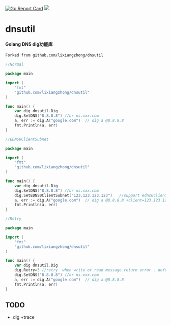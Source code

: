 [![Go Report Card](https://goreportcard.com/badge/github.com/lixiangzhong/dnsutil)](https://goreportcard.com/report/lixiangzhong/dnsutil)
[![](https://godoc.org/github.com/lixiangzhong/dnsutil?status.svg)](https://godoc.org/github.com/lixiangzhong/dnsutil)

# dnsutil
#### Golang DNS  dig功能库

```sh
Forked from github.com/lixiangzhong/dnsutil
```


```go
//Normal

package main

import (
	"fmt"
	"github.com/lixiangzhong/dnsutil"
)

func main() {
    var dig dnsutil.Dig 
    dig.SetDNS("8.8.8.8") //or ns.xxx.com 
    a, err := dig.A("google.com")  // dig a @8.8.8.8
    fmt.Println(a, err)
}
```


```go
//EDNS0ClientSubnet

package main

import (
	"fmt"
	"github.com/lixiangzhong/dnsutil"
)

func main() {
    var dig dnsutil.Dig
    dig.SetDNS("8.8.8.8") //or ns.xxx.com
    dig.SetEDNS0ClientSubnet("123.123.123.123")   //support edns0clientsubnet
    a, err := dig.A("google.com")  // dig a @8.8.8.8 +client=123.123.123.123
    fmt.Println(a, err)
}
```


```go
//Retry

package main

import (
	"fmt"
	"github.com/lixiangzhong/dnsutil"
)

func main() {
    var dig dnsutil.Dig
    dig.Retry=3 //retry  when write or read message return error . defualt 1
    dig.SetDNS("8.8.8.8") //or ns.xxx.com 
    a, err := dig.A("google.com")  // dig a @8.8.8.8
    fmt.Println(a, err)
}
```


## TODO
- dig +trace